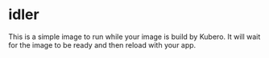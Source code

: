 # idler

This is a simple image to run while your image is build by Kubero. It will wait for the image to be ready and then reload with your app.